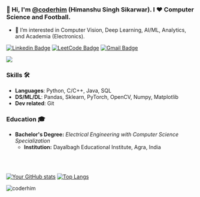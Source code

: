 ### 👋 Hi, I'm [@coderhim](https://github.com/coderhim) (Himanshu Singh Sikarwar). I ❤️ Computer Science and Football.

- 👀 I’m interested in Computer Vision, Deep Learning, AI/ML, Analytics, and Academia (Electronics).
  
[![Linkedin Badge](https://img.shields.io/badge/-coderhim-0e76a8?style=flat-square&logo=Linkedin&logoColor=white&link=https://www.linkedin.com/in/himanshu2singh/)](https://www.linkedin.com/in/himanshu2singh/)
[![LeetCode Badge](https://img.shields.io/badge/LeetCode-coder10him-brightgreen?style=flat-square&logo=leetcode)](https://leetcode.com/coder10him/)
[![Gmail Badge](https://img.shields.io/badge/-himanshusingh3639@gmail.com-c14438?style=flat-square&logo=Gmail&logoColor=white&link=mailto:himanshusingh3639@gmail.com)](mailto:himanshusingh3639@gmail.com)

<!-- ![This is Himanshu Singh Sikarwar](https://i.ibb.co/FmnFhy6/kuso-Cartoon-16360057410673-avatar.jpg)-->
<img src="https://i.imgur.com/F056Hyv.png"/>

### Skills 🛠️
- **Languages**: Python, C/C++, Java, SQL
- **DS/ML/DL**: Pandas, Sklearn, PyTorch, OpenCV, Numpy, Matplotlib
- **Dev related**: Git
  
### Education 🎓
- **Bachelor's Degree:** *Electrical Engineering with Computer Science Specialization*
  - **Institution:** Dayalbagh Educational Institute, Agra, India

<br/><br/>

[![Your GitHub stats](https://github-readme-stats.vercel.app/api?username=coderhim&theme=radical)](https://github.com/coderhim/github-readme-stats)
[![Top Langs](https://github-readme-stats.vercel.app/api/top-langs/?username=coderhim&layout=compact&theme=dark)](https://github.com/coderhim/github-readme-stats)

<p align="left"> <img src="https://komarev.com/ghpvc/?username=coderhim" alt="coderhim"/> </p>

